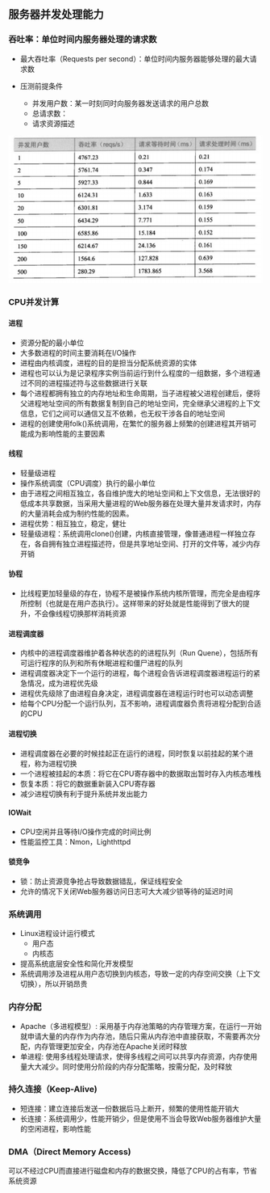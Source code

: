 ## 服务器并发处理能力

### 吞吐率：单位时间内服务器处理的请求数

- 最大吞吐率（Requests per second）：单位时间内服务器能够处理的最大请求数

- 压测前提条件
    - 并发用户数：某一时刻同时向服务器发送请求的用户总数
    - 总请求数：
    - 请求资源描述

![](https://github.com/ltf9651/Blog/blob/master/WebPerformance/picture/RPS.png)


### CPU并发计算

#### 进程
- 资源分配的最小单位
- 大多数进程的时间主要消耗在I/O操作
- 进程由内核调度，进程的目的是担当分配系统资源的实体
- 进程也可以认为是记录程序实例当前运行到什么程度的一组数据，多个进程通过不同的进程描述符与这些数据进行关联
- 每个进程都拥有独立的内存地址和生命周期，当子进程被父进程创建后，便将父进程地址空间的所有数据复制到自己的地址空间，完全继承父进程的上下文信息，它们之间可以通信又互不依赖，也无权干涉各自的地址空间
- 进程的创建使用folk()系统调用，在繁忙的服务器上频繁的创建进程其开销可能成为影响性能的主要因素

#### 线程
- 轻量级进程
- 操作系统调度（CPU调度）执行的最小单位
- 由于进程之间相互独立，各自维护庞大的地址空间和上下文信息，无法很好的低成本共享数据，当采用大量进程的Web服务器在处理大量并发请求时，内存的大量消耗会成为制约性能的因素。
- 进程优势：相互独立，稳定，健壮
- 轻量级进程：系统调用clone()创建，内核直接管理，像普通进程一样独立存在，各自拥有独立进程描述符，但是共享地址空间、打开的文件等，减少内存开销

#### 协程
- 比线程更加轻量级的存在，协程不是被操作系统内核所管理，而完全是由程序所控制（也就是在用户态执行）。这样带来的好处就是性能得到了很大的提升，不会像线程切换那样消耗资源

#### 进程调度器
- 内核中的进程调度器维护着各种状态的的进程队列（Run Quene），包括所有可运行程序的队列和所有休眠进程和僵尸进程的队列
- 进程调度器决定下一个运行的进程，每个进程会告诉进程调度器进程运行的紧急情况，成为进程优先级
- 进程优先级除了由进程自身决定，进程调度器在进程运行时也可以动态调整
- 给每个CPU分配一个运行队列，互不影响，进程调度器负责将进程分配到合适的CPU

#### 进程切换
- 进程调度器在必要的时候挂起正在运行的进程，同时恢复以前挂起的某个进程，称为进程切换
- 一个进程被挂起的本质：将它在CPU寄存器中的数据取出暂时存入内核态堆栈
- 恢复本质：将它的数据重新装入CPU寄存器
- 减少进程切换有利于提升系统并发出能力

#### IOWait
- CPU空闲并且等待I/O操作完成的时间比例
- 性能监控工具：Nmon，Lighthttpd

#### 锁竞争
- 锁：防止资源竞争抢占导致数据错乱，保证线程安全
- 允许的情况下关闭Web服务器访问日志可大大减少锁等待的延迟时间

### 系统调用
- Linux进程设计运行模式
    - 用户态
    - 内核态
- 提高系统底层安全性和简化开发模型
- 系统调用涉及进程从用户态切换到内核态，导致一定的内存空间交换（上下文切换），所以开销昂贵

### 内存分配
- Apache（多进程模型）: 采用基于内存池策略的内存管理方案，在运行一开始就申请大量的内存作为内存池，随后只需从内存池中直接获取，不需要再次分配，内存管理更加安全，内存池在Apache关闭时释放
- 单进程: 使用多线程处理请求，使得多线程之间可以共享内存资源，内存使用量大大减少。同时使用分阶段的内存分配策略，按需分配，及时释放

### 持久连接（Keep-Alive)
- 短连接：建立连接后发送一份数据后马上断开，频繁的使用性能开销大
- 长连接：系统调用少，性能开销少，但是使用不当会导致Web服务器维护大量的空闲进程，影响性能

### DMA（Direct Memory Access)
可以不经过CPU而直接进行磁盘和内存的数据交换，降低了CPU的占有率，节省系统资源
